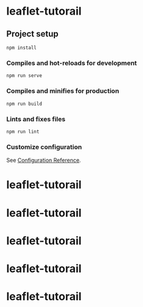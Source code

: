 # leaflet-tutorail

## Project setup
```
npm install
```

### Compiles and hot-reloads for development
```
npm run serve
```

### Compiles and minifies for production
```
npm run build
```

### Lints and fixes files
```
npm run lint
```

### Customize configuration
See [Configuration Reference](https://cli.vuejs.org/config/).
# leaflet-tutorail
# leaflet-tutorail
# leaflet-tutorail
# leaflet-tutorail
# leaflet-tutorail
